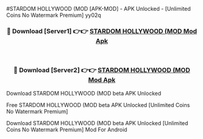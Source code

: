 #STARDOM HOLLYWOOD (MOD [APK-MOD] - APK Unlocked - [Unlimited Coins No Watermark Premium] yy02q



<div align="center">

<h3>🔴 Download [Server1] 👉👉 <a href="https://momento.my/?title=STARDOM_HOLLYWOOD_(MOD">STARDOM HOLLYWOOD (MOD Mod Apk</a></h3><br>

<h3>🔴 Download [Server2] 👉👉 <a href="https://momento.my/?title=STARDOM_HOLLYWOOD_(MOD">STARDOM HOLLYWOOD (MOD Mod Apk</a></h3>
</div>



Download STARDOM HOLLYWOOD (MOD beta APK Unlocked

Free STARDOM HOLLYWOOD (MOD beta APK Unlocked [Unlimited Coins No Watermark Premium]

Download STARDOM HOLLYWOOD (MOD beta APK Unlocked [Unlimited Coins No Watermark Premium] Mod For Android
